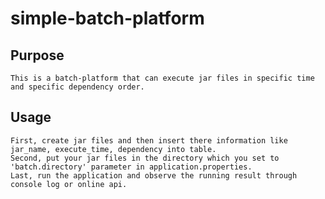 # simple-batch-platform

## Purpose
	This is a batch-platform that can execute jar files in specific time and specific dependency order.
	
## Usage
	First, create jar files and then insert there information like jar_name, execute_time, dependency into table.
	Second, put your jar files in the directory which you set to 'batch.directory' parameter in application.properties.
	Last, run the application and observe the running result through console log or online api.
